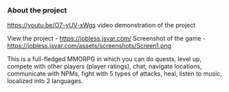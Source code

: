 ### About the project

https://youtu.be/O7-yUV-xWgs video demonstration of the project

View the project - https://jobless.jsvar.com/
Screenshot of the game - https://jobless.jsvar.com/assets/screenshots/Screen1.png

This is a full-fledged MMORPG in which you can do quests, level up, compete with other players (player ratings), chat, navigate locations, communicate with NPMs, fight with 5 types of attacks, heal, listen to music, localized into 2 languages.
